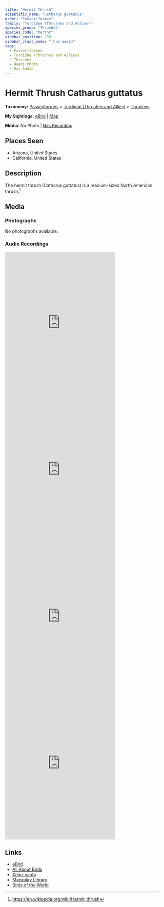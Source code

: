 ```yaml
---
title: "Hermit Thrush"
scientific_name: "Catharus guttatus"
order: "Passeriformes"
family: "Turdidae (Thrushes and Allies)"
species_group: "Thrushes"
species_code: "herthr"
sidebar_position: 203
sidebar_class_name: " has-audio"
tags: 
  - Passeriformes
  - Turdidae (Thrushes and Allies)
  - Thrushes
  - Needs Photo
  - Has Audio
---
```


# Hermit Thrush <span className='sci_name'>Catharus guttatus</span>

**Taxonomy:** [Passeriformes](/tags/passeriformes) > [Turdidae (Thrushes and Allies)](/tags/turdidae-thrushes-and-allies) > [Thrushes](/tags/thrushes)

**My Sightings:** [eBird](https://ebird.org/lifelist?r=world&time=life&spp=herthr) | [Map](/map?species_code=herthr)

**Media**: No Photo | [Has Recording](https://media.ebird.org/catalog?userId=USER4436073&taxonCode=herthr&mediaType=audio&view=grid)

## Places Seen

* Arizona, United States
* California, United States

## Description
The hermit thrush (Catharus guttatus) is a medium-sized North American thrush.[^1]

[^1]: https://en.wikipedia.org/wiki/Hermit_thrush

## Media
### Photographs
No photographs available.

### Audio Recordings
<iframe src="https://macaulaylibrary.org/asset/627274825/embed" width="360" height="480" frameborder="0" allowfullscreen></iframe>
<iframe src="https://macaulaylibrary.org/asset/627628691/embed" width="360" height="480" frameborder="0" allowfullscreen></iframe>
<iframe src="https://macaulaylibrary.org/asset/627219226/embed" width="360" height="480" frameborder="0" allowfullscreen></iframe>
<iframe src="https://macaulaylibrary.org/asset/626583611/embed" width="360" height="480" frameborder="0" allowfullscreen></iframe>

## Links
* [eBird](https://ebird.org/species/herthr) 
* [All About Birds](https://www.allaboutbirds.org/guide/herthr) 
* [Xeno-canto](https://www.xeno-canto.org/species/catharus-guttatus) 
* [Macaulay Library](https://search.macaulaylibrary.org/catalog?taxonCode=herthr&sort=rating_rank_desc)
* [Birds of the World](https://birdsoftheworld.org/bow/species/herthr)
